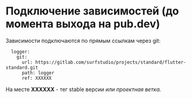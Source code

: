 # Подключение зависимостей (до момента выхода на pub.dev)

Зависимости подключаются по прямым ссылкам через git:

```
  logger:
    git:
      url: https://gitlab.com/surfstudio/projects/standard/flutter-standard.git
      path: logger
      ref: ХХХХХХ
```
На месте **ХХХХХХ** - тег stable версии *или проектная ветка.*